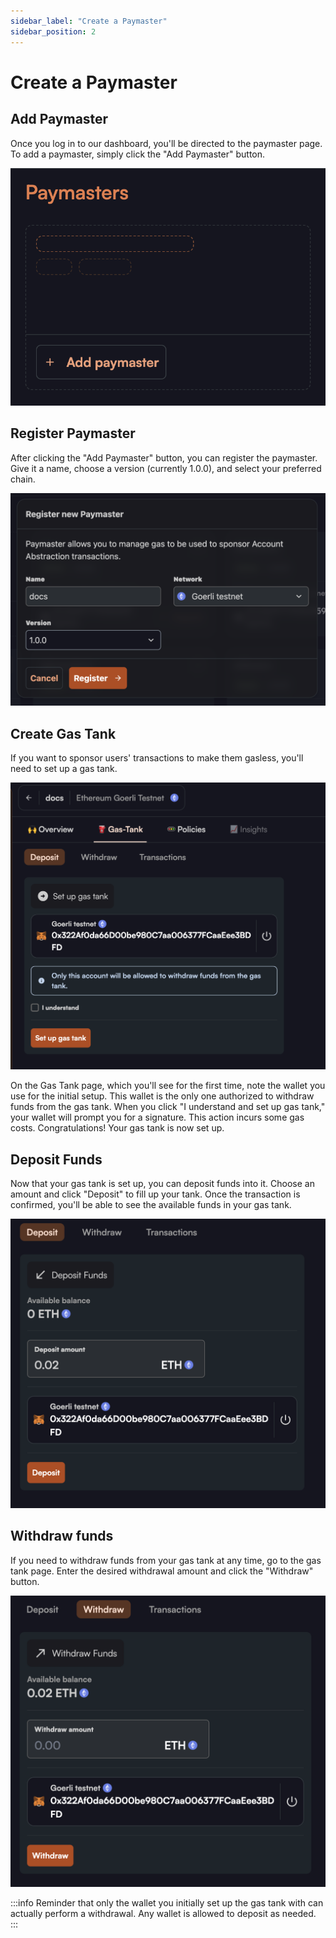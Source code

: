 ```yaml
---
sidebar_label: "Create a Paymaster"
sidebar_position: 2
---
```


# Create a Paymaster

## Add Paymaster

Once you log in to our dashboard, you'll be directed to the paymaster page. To add a paymaster, simply click the "Add Paymaster" button.

![Add Paymaster](../images/paymaster/add_paymaster.png)

## Register Paymaster

After clicking the "Add Paymaster" button, you can register the paymaster. Give it a name, choose a version (currently 1.0.0), and select your preferred chain.

![Register Paymaster](../images/paymaster/register_paymaster.png)

## Create Gas Tank

If you want to sponsor users' transactions to make them gasless, you'll need to set up a gas tank.

![First time gas tank](../images/paymaster/first_time_gastank.png)

On the Gas Tank page, which you'll see for the first time, note the wallet you use for the initial setup. This wallet is the only one authorized to withdraw funds from the gas tank. When you click "I understand and set up gas tank," your wallet will prompt you for a signature. This action incurs some gas costs. Congratulations!
Your gas tank is now set up.

## Deposit Funds

Now that your gas tank is set up, you can deposit funds into it. Choose an amount and click "Deposit" to fill up your tank. Once the transaction is confirmed, you'll be able to see the available funds in your gas tank.

![Deposit funds](../images/paymaster//deposit_funds.png)

## Withdraw funds

If you need to withdraw funds from your gas tank at any time, go to the gas tank page. Enter the desired withdrawal amount and click the "Withdraw" button.

![Withdraw Funds](../images/paymaster/withdraw_funds.png)

:::info
Reminder that only the wallet you initially set up the gas tank with can actually perform a withdrawal. Any wallet is allowed to deposit as needed.
:::
